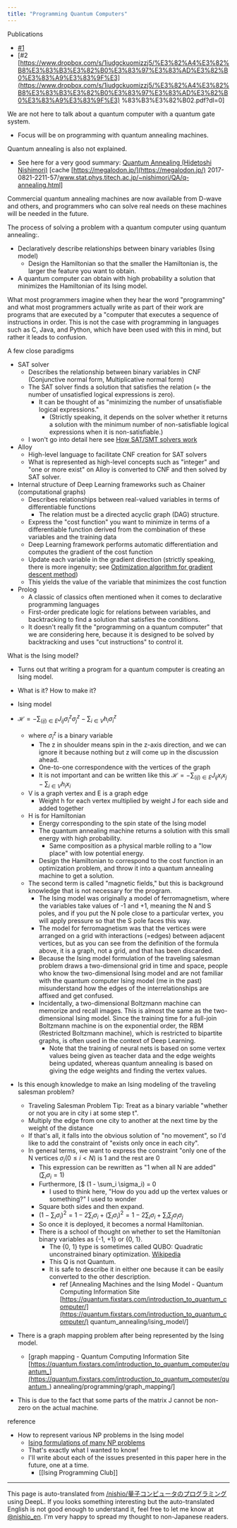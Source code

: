 ```yaml
---
title: "Programming Quantum Computers"
---
```


Publications
- [#1](https://www.slideshare.net/nishio/ss-86734296)
- [#2 [https://www.dropbox.com/s/1iudgckuomizzj5/%E3%82%A4%E3%82%B8%E3%83%B3%E3%82%B0%E3%83%97%E3%83%AD%E3%82%B0%E3%83%A9%E3%83%9F%E3](https://www.dropbox.com/s/1iudgckuomizzj5/%E3%82%A4%E3%82%B8%E3%83%B3%E3%82%B0%E3%83%97%E3%83%AD%E3%82%B0%E3%83%A9%E3%83%9F%E3) %83%B3%E3%82%B02.pdf?dl=0]

We are not here to talk about a quantum computer with a quantum gate system.
- Focus will be on programming with quantum annealing machines.

Quantum annealing is also not explained.
- See here for a very good summary: [Quantum Annealing (Hidetoshi Nishimori)](http://www.stat.phys.titech.ac.jp/~nishimori/QA/q-annealing.html) [cache [https://megalodon.jp/](https://megalodon.jp/) 2017-0821-2211-57/www.stat.phys.titech.ac.jp/~nishimori/QA/q-annealing.html]

Commercial quantum annealing machines are now available from D-wave and others, and programmers who can solve real needs on these machines will be needed in the future.

The process of solving a problem with a quantum computer using quantum annealing:.
- Declaratively describe relationships between binary variables (Ising model)
    - Design the Hamiltonian so that the smaller the Hamiltonian is, the larger the feature you want to obtain.
- A quantum computer can obtain with high probability a solution that minimizes the Hamiltonian of its Ising model.

What most programmers imagine when they hear the word "programming" and what most programmers actually write as part of their work are programs that are executed by a "computer that executes a sequence of instructions in order. This is not the case with programming in languages such as C, Java, and Python, which have been used with this in mind, but rather it leads to confusion.

A few close paradigms
- SAT solver
    - Describes the relationship between binary variables in CNF (Conjunctive normal form, Multiplicative normal form)
    - The SAT solver finds a solution that satisfies the relation (= the number of unsatisfied logical expressions is zero).
        - It can be thought of as "minimizing the number of unsatisfiable logical expressions."
            - (Strictly speaking, it depends on the solver whether it returns a solution with the minimum number of non-satisfiable logical expressions when it is non-satisfiable.)
    - I won't go into detail here see [How SAT/SMT solvers work](https://www.slideshare.net/sakai/satsmt)
- Alloy
    - High-level language to facilitate CNF creation for SAT solvers
    - What is represented as high-level concepts such as "integer" and "one or more exist" on Alloy is converted to CNF and then solved by SAT solver.
- Internal structure of Deep Learning frameworks such as Chainer (computational graphs)
    - Describes relationships between real-valued variables in terms of differentiable functions
        - The relation must be a directed acyclic graph (DAG) structure.
    - Express the "cost function" you want to minimize in terms of a differentiable function derived from the combination of these variables and the training data
    - Deep Learning framework performs automatic differentiation and computes the gradient of the cost function
    - Update each variable in the gradient direction (strictly speaking, there is more ingenuity; see [Optimization algorithm for gradient descent method](https://www.slideshare.net/nishio/ss-66840545))
    - This yields the value of the variable that minimizes the cost function
- Prolog
    - A classic of classics often mentioned when it comes to declarative programming languages
    - First-order predicate logic for relations between variables, and backtracking to find a solution that satisfies the conditions.
    - It doesn't really fit the "programming on a quantum computer" that we are considering here, because it is designed to be solved by backtracking and uses "cut instructions" to control it.

What is the Ising model?
- Turns out that writing a program for a quantum computer is creating an Ising model.
- What is it? How to make it?
- Ising model
- $\mathcal{H} = -\sum_{(ij)\in E} J_{ij} \sigma_i^z \sigma_j^z - \sum_{i\in V} h_i \sigma_i^z$
    - where $\sigma_i^z$ is a binary variable
        - The z in shoulder means spin in the z-axis direction, and we can ignore it because nothing but z will come up in the discussion ahead.
        - One-to-one correspondence with the vertices of the graph
        - It is not important and can be written like this $\mathcal{H} = -\sum_{(ij)\in E} J_{ij} x_i x_j - \sum_{i\in V} h_i x_i$
    - V is a graph vertex and E is a graph edge
        - Weight h for each vertex multiplied by weight J for each side and added together
    - H is for Hamiltonian
        - Energy corresponding to the spin state of the Ising model
        - The quantum annealing machine returns a solution with this small energy with high probability.
            - Same composition as a physical marble rolling to a "low place" with low potential energy.
        - Design the Hamiltonian to correspond to the cost function in an optimization problem, and throw it into a quantum annealing machine to get a solution.
    - The second term is called "magnetic fields," but this is background knowledge that is not necessary for the program.
        - The Ising model was originally a model of ferromagnetism, where the variables take values of -1 and +1, meaning the N and S poles, and if you put the N pole close to a particular vertex, you will apply pressure so that the S pole faces this way.
        - The model for ferromagnetism was that the vertices were arranged on a grid with interactions (=edges) between adjacent vertices, but as you can see from the definition of the formula above, it is a graph, not a grid, and that has been discarded.
        - Because the Ising model formulation of the traveling salesman problem draws a two-dimensional grid in time and space, people who know the two-dimensional Ising model and are not familiar with the quantum computer Ising model (me in the past) misunderstand how the edges of the interrelationships are affixed and get confused.
        - Incidentally, a two-dimensional Boltzmann machine can memorize and recall images. This is almost the same as the two-dimensional Ising model. Since the training time for a full-join Boltzmann machine is on the exponential order, the RBM (Restricted Boltzmann machine), which is restricted to bipartite graphs, is often used in the context of Deep Learning.
            - Note that the training of neural nets is based on some vertex values being given as teacher data and the edge weights being updated, whereas quantum annealing is based on giving the edge weights and finding the vertex values.

- Is this enough knowledge to make an Ising modeling of the traveling salesman problem?
    - Traveling Salesman Problem Tip: Treat as a binary variable "whether or not you are in city i at some step t".
    - Multiply the edge from one city to another at the next time by the weight of the distance
    - If that's all, it falls into the obvious solution of "no movement", so I'd like to add the constraint of "exists only once in each city".
    - In general terms, we want to express the constraint "only one of the N vertices $\sigma_i (0 \le i < N)$ is 1 and the rest are 0
        - This expression can be rewritten as "1 when all N are added" ($\sum_i \sigma_i = 1$)
        - Furthermore, [$ (1 - \sum_i \sigma_i) = 0
            - I used to think here, "How do you add up the vertex values or something?" I used to wonder
        - Square both sides and then expand.
        - $(1 - \sum_i \sigma_i)^2  = 1 - 2 \sum_i \sigma_i + (\sum_i \sigma_i) ^2 = 1 - 2 \sum_i \sigma_i + \sum_i \sum_j  \sigma_i\sigma_j$
        - So once it is deployed, it becomes a normal Hamiltonian.
        - There is a school of thought on whether to set the Hamiltonian binary variables as {-1, +1} or {0, 1}.
            - The {0, 1} type is sometimes called QUBO: Quadratic unconstrained binary optimization. [Wikipedia](https://en.wikipedia.org/wiki/Quadratic_unconstrained_binary_optimization)
            - This Q is not Quantum.
            - It is safe to describe it in either one because it can be easily converted to the other description.
                - ref [Annealing Machines and the Ising Model - Quantum Computing Information Site [https://quantum.fixstars.com/introduction_to_quantum_computer/](https://quantum.fixstars.com/introduction_to_quantum_computer/) quantum_annealing/ising_model/]

- There is a graph mapping problem after being represented by the Ising model.
    - [graph mapping - Quantum Computing Information Site [https://quantum.fixstars.com/introduction_to_quantum_computer/quantum_](https://quantum.fixstars.com/introduction_to_quantum_computer/quantum_) annealing/programming/graph_mapping/]
- This is due to the fact that some parts of the matrix J cannot be non-zero on the actual machine.


reference
- How to represent various NP problems in the Ising model
    - [Ising formulations of many NP problems](https://arxiv.org/abs/1302.5843)
    - That's exactly what I wanted to know!
    - I'll write about each of the issues presented in this paper here in the future, one at a time.
        - [[Ising Programming Club]]


---
This page is auto-translated from [/nishio/量子コンピュータのプログラミング](https://scrapbox.io/nishio/量子コンピュータのプログラミング) using DeepL. If you looks something interesting but the auto-translated English is not good enough to understand it, feel free to let me know at [@nishio_en](https://twitter.com/nishio_en). I'm very happy to spread my thought to non-Japanese readers.